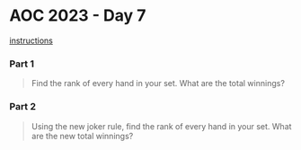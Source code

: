# AOC 2023 - Day 7

[instructions](https://adventofcode.com/2023/day/7)

### Part 1

> Find the rank of every hand in your set. What are the total winnings?

### Part 2

> Using the new joker rule, find the rank of every hand in your set. What are the new total winnings?

